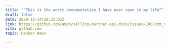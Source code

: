 ```yaml
---
title: "“This is the worst documentation I have ever seen in my life”"
draft: false
date: 2020-12-14T20:23:02Z
link: https://github.com/amzn/selling-partner-api-docs/issues/180?utm_medium=RSS&utm_source=hune
site: github.com
topic: Hacker News  

---
```

